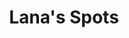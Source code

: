 ---
title: Lana's Spots
writer: Written by Jill Daves
price: $6.99
description_markdown: A young leopard learns to thank God for how she was made.
image: 'http://sitesforchurch.s3.amazonaws.com/lanasspots.png'
selz_link: Ny-uoBy2X
---